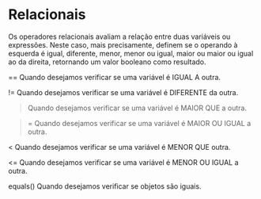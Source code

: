 # Relacionais
Os operadores relacionais avaliam a relação entre duas variáveis ou expressões. Neste caso, mais precisamente, definem se o operando à esquerda é igual, diferente, menor, menor ou igual, maior ou maior ou igual ao da direita, retornando um valor booleano como resultado.

== Quando desejamos verificar se uma variável é IGUAL A outra.

!= Quando desejamos verificar se uma variável é DIFERENTE da outra.

> Quando desejamos verificar se uma variável é MAIOR QUE a outra.

>= Quando desejamos verificar se uma variável é MAIOR OU IGUAL a outra.

< Quando desejamos verificar se uma variável é MENOR QUE outra.

<= Quando desejamos verificar se uma variável é MENOR OU IGUAL a outra.

equals() Quando desejamos verificar se objetos são iguais.

